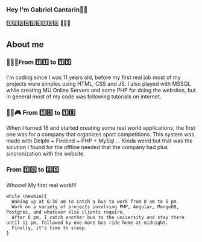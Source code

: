 ### Hey I'm Gabriel Cantarin🤘🏻
1️⃣2️⃣3️⃣4️⃣5️⃣6️⃣7️⃣9️⃣0️⃣ 🍼👶🏻
## About me

### 👶🏻🍼From 1️⃣1️⃣ to 1️⃣5️⃣
I'm coding since I was 11 years old, before my first real job most of my projects were simples using HTML, CSS and JS. I also played with MSSQL while creating MU Online Servers and some PHP for doing the websites, but in general most of my code was following tutorials on internet.

### 👦🏻🎮 From 1️⃣6️⃣ to 1️⃣8️⃣
When I turned 16 and started creating some real world applications, the first one was for a company that organizes sport competitions. This system was made with Delphi + Firebird + PHP + MySql ... Kinda weird but that was the solution I found for the offline needed that the company had plus sincronization with the website.

### From 1️⃣9️⃣ to 2️⃣1️⃣
Whoow! My first real work!!!
```
while (newbie){
  Waking up at 6:30 am to catch a bus to work from 8 am to 5 pm
  Work on a variety of projects involving PHP, Angular, MongoDB, Postgres, and whatever else clients require.
  After 6 pm, I catch another bus to the university and stay there until 11 pm, followed by one more bus ride home at midnight.
  Finally, it's time to sleep.
}
```




<!--
**gabrielcantarin/gabrielcantarin** is a ✨ _special_ ✨ repository because its `README.md` (this file) appears on your GitHub profile.

Here are some ideas to get you started:

- 🔭 I’m currently working on ...
- 🌱 I’m currently learning ...
- 👯 I’m looking to collaborate on ...
- 🤔 I’m looking for help with ...
- 💬 Ask me about ...
- 📫 How to reach me: ...
- 😄 Pronouns: ...
- ⚡ Fun fact: ...
-->
